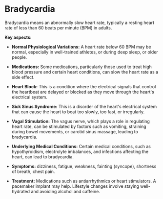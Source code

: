# Bradycardia

Bradycardia means an abnormally slow heart rate, typically a resting heart rate of less than 60 beats per minute (BPM) in adults.

**Key aspects:**

* **Normal Physiological Variations:** A heart rate below 60 BPM may be normal, especially in well-trained athletes, or during deep sleep, or older people.

* **Medications:** Some medications, particularly those used to treat high blood pressure and certain heart conditions, can slow the heart rate as a side effect.

* **Heart Block:** This is a condition where the electrical signals that control the heartbeat are delayed or blocked as they move through the heart's electrical system. 

* **Sick Sinus Syndrome:** This is a disorder of the heart's electrical system that can cause the heart to beat too slowly, too fast, or irregularly.

* **Vagal Stimulation:** The vagus nerve, which plays a role in regulating heart rate, can be stimulated by factors such as vomiting, straining during bowel movements, or carotid sinus massage, leading to bradycardia.

* **Underlying Medical Conditions:** Certain medical conditions, such as hypothyroidism, electrolyte imbalances, and infections affecting the heart, can lead to bradycardia.

* **Symptoms:** dizziness, fatigue, weakness, fainting (syncope), shortness of breath, chest pain.

* **Treatment:** Medications such as antiarrhythmics or heart stimulators. A pacemaker implant may help. Lifestyle changes involve staying well-hydrated and avoiding alcohol and caffeine.
